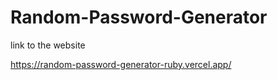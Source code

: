 # Random-Password-Generator
link to the website

https://random-password-generator-ruby.vercel.app/
